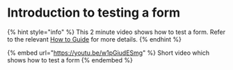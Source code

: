 # Introduction to testing a form

{% hint style="info" %}
This 2 minute video shows how to test a form.  Refer to the relevant [How to Guide](../guidance-notes/survey-app/form-editor/testing-a-form.md) for more details.
{% endhint %}

{% embed url="https://youtu.be/w1pGiudESmg" %}
Short video which shows how to test a form
{% endembed %}
